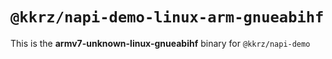 # `@kkrz/napi-demo-linux-arm-gnueabihf`

This is the **armv7-unknown-linux-gnueabihf** binary for `@kkrz/napi-demo`

